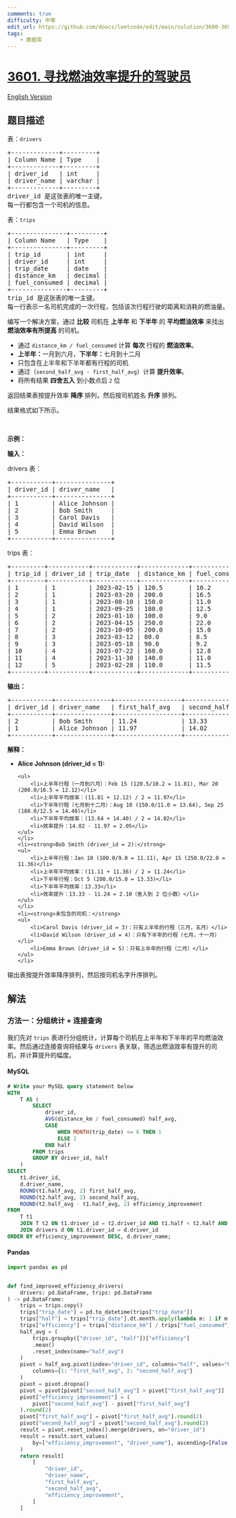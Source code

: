 ```yaml
---
comments: true
difficulty: 中等
edit_url: https://github.com/doocs/leetcode/edit/main/solution/3600-3699/3601.Find%20Drivers%20with%20Improved%20Fuel%20Efficiency/README.md
tags:
    - 数据库
---
```


<!-- problem:start -->

# [3601. 寻找燃油效率提升的驾驶员](https://leetcode.cn/problems/find-drivers-with-improved-fuel-efficiency)

[English Version](/solution/3600-3699/3601.Find%20Drivers%20with%20Improved%20Fuel%20Efficiency/README_EN.md)

## 题目描述

<!-- description:start -->

<p>表：<code>drivers</code></p>

<pre>
+-------------+---------+
| Column Name | Type    |
+-------------+---------+
| driver_id   | int     |
| driver_name | varchar |
+-------------+---------+
driver_id 是这张表的唯一主键。
每一行都包含一个司机的信息。
</pre>

<p>表：<code>trips</code></p>

<pre>
+---------------+---------+
| Column Name   | Type    |
+---------------+---------+
| trip_id       | int     |
| driver_id     | int     |
| trip_date     | date    |
| distance_km   | decimal |
| fuel_consumed | decimal |
+---------------+---------+
trip_id 是这张表的唯一主键。
每一行表示一名司机完成的一次行程，包括该次行程行驶的距离和消耗的燃油量。
</pre>

<p>编写一个解决方案，通过 <strong>比较</strong> 司机在 <strong>上半年</strong> 和 <strong>下半年</strong> 的 <strong>平均燃油效率</strong> 来找出 <strong>燃油效率有所提高</strong> 的司机。</p>

<ul>
	<li>通过&nbsp;<code>distance_km / fuel_consumed</code>&nbsp;计算 <strong>每次</strong>&nbsp;行程的 <strong>燃油效率</strong>。</li>
	<li><strong>上半年：</strong>一月到六月，<strong>下半年：</strong>七月到十二月</li>
	<li>只包含在上半年和下半年都有行程的司机</li>
	<li>通过（<code>second_half_avg - first_half_avg</code>）计算 <strong>提升效率</strong>。</li>
	<li>将所有结果 <strong>四舍五入</strong> 到小数点后 <code>2</code>&nbsp;位</li>
</ul>

<p>返回结果表按提升效率&nbsp;<strong>降序</strong> 排列，然后按司机姓名 <strong>升序</strong> 排列。</p>

<p>结果格式如下所示。</p>

<p>&nbsp;</p>

<p><strong class="example">示例：</strong></p>

<div class="example-block">
<p><strong>输入：</strong></p>

<p>drivers 表：</p>

<pre class="example-io">
+-----------+---------------+
| driver_id | driver_name   |
+-----------+---------------+
| 1         | Alice Johnson |
| 2         | Bob Smith     |
| 3         | Carol Davis   |
| 4         | David Wilson  |
| 5         | Emma Brown    |
+-----------+---------------+
</pre>

<p>trips 表：</p>

<pre class="example-io">
+---------+-----------+------------+-------------+---------------+
| trip_id | driver_id | trip_date  | distance_km | fuel_consumed |
+---------+-----------+------------+-------------+---------------+
| 1       | 1         | 2023-02-15 | 120.5       | 10.2          |
| 2       | 1         | 2023-03-20 | 200.0       | 16.5          |
| 3       | 1         | 2023-08-10 | 150.0       | 11.0          |
| 4       | 1         | 2023-09-25 | 180.0       | 12.5          |
| 5       | 2         | 2023-01-10 | 100.0       | 9.0           |
| 6       | 2         | 2023-04-15 | 250.0       | 22.0          |
| 7       | 2         | 2023-10-05 | 200.0       | 15.0          |
| 8       | 3         | 2023-03-12 | 80.0        | 8.5           |
| 9       | 3         | 2023-05-18 | 90.0        | 9.2           |
| 10      | 4         | 2023-07-22 | 160.0       | 12.8          |
| 11      | 4         | 2023-11-30 | 140.0       | 11.0          |
| 12      | 5         | 2023-02-28 | 110.0       | 11.5          |
+---------+-----------+------------+-------------+---------------+
</pre>

<p><strong>输出：</strong></p>

<pre class="example-io">
+-----------+---------------+------------------+-------------------+------------------------+
| driver_id | driver_name   | first_half_avg   | second_half_avg   | efficiency_improvement |
+-----------+---------------+------------------+-------------------+------------------------+
| 2         | Bob Smith     | 11.24            | 13.33             | 2.10                   |
| 1         | Alice Johnson | 11.97            | 14.02             | 2.05                   |
+-----------+---------------+------------------+-------------------+------------------------+
</pre>

<p><strong>解释：</strong></p>

<ul>
	<li><strong>Alice Johnson (driver_id = 1):</strong>

    <ul>
    	<li>上半年行程（一月到六月）：Feb 15 (120.5/10.2 = 11.81), Mar 20 (200.0/16.5 = 12.12)</li>
    	<li>上半年平均效率：(11.81 + 12.12) / 2 = 11.97</li>
    	<li>下半年行程（七月到十二月）：Aug 10 (150.0/11.0 = 13.64), Sep 25 (180.0/12.5 = 14.40)</li>
    	<li>下半年平均效率：(13.64 + 14.40) / 2 = 14.02</li>
    	<li>效率提升：14.02 - 11.97 = 2.05</li>
    </ul>
    </li>
    <li><strong>Bob Smith (driver_id = 2):</strong>
    <ul>
    	<li>上半年行程：Jan 10 (100.0/9.0 = 11.11), Apr 15 (250.0/22.0 = 11.36)</li>
    	<li>上半年平均效率：(11.11 + 11.36) / 2 = 11.24</li>
    	<li>下半年行程：Oct 5 (200.0/15.0 = 13.33)</li>
    	<li>下半年平均效率：13.33</li>
    	<li>效率提升：13.33 - 11.24 = 2.10（舍入到 2 位小数）</li>
    </ul>
    </li>
    <li><strong>未包含的司机：</strong>
    <ul>
    	<li>Carol Davis (driver_id = 3)：只有上半年的行程（三月，五月）</li>
    	<li>David Wilson (driver_id = 4)：只有下半年的行程（七月，十一月）</li>
    	<li>Emma Brown (driver_id = 5)：只有上半年的行程（二月）</li>
    </ul>
    </li>

</ul>

<p>输出表按提升效率降序排列，然后按司机名字升序排列。</p>
</div>

<!-- description:end -->

## 解法

<!-- solution:start -->

### 方法一：分组统计 + 连接查询

我们先对 `trips` 表进行分组统计，计算每个司机在上半年和下半年的平均燃油效率。然后通过连接查询将结果与 `drivers` 表关联，筛选出燃油效率有提升的司机，并计算提升的幅度。

<!-- tabs:start -->

#### MySQL

```sql
# Write your MySQL query statement below
WITH
    T AS (
        SELECT
            driver_id,
            AVG(distance_km / fuel_consumed) half_avg,
            CASE
                WHEN MONTH(trip_date) <= 6 THEN 1
                ELSE 2
            END half
        FROM trips
        GROUP BY driver_id, half
    )
SELECT
    t1.driver_id,
    d.driver_name,
    ROUND(t1.half_avg, 2) first_half_avg,
    ROUND(t2.half_avg, 2) second_half_avg,
    ROUND(t2.half_avg - t1.half_avg, 2) efficiency_improvement
FROM
    T t1
    JOIN T t2 ON t1.driver_id = t2.driver_id AND t1.half < t2.half AND t1.half_avg < t2.half_avg
    JOIN drivers d ON t1.driver_id = d.driver_id
ORDER BY efficiency_improvement DESC, d.driver_name;
```

#### Pandas

```python
import pandas as pd


def find_improved_efficiency_drivers(
    drivers: pd.DataFrame, trips: pd.DataFrame
) -> pd.DataFrame:
    trips = trips.copy()
    trips["trip_date"] = pd.to_datetime(trips["trip_date"])
    trips["half"] = trips["trip_date"].dt.month.apply(lambda m: 1 if m <= 6 else 2)
    trips["efficiency"] = trips["distance_km"] / trips["fuel_consumed"]
    half_avg = (
        trips.groupby(["driver_id", "half"])["efficiency"]
        .mean()
        .reset_index(name="half_avg")
    )
    pivot = half_avg.pivot(index="driver_id", columns="half", values="half_avg").rename(
        columns={1: "first_half_avg", 2: "second_half_avg"}
    )
    pivot = pivot.dropna()
    pivot = pivot[pivot["second_half_avg"] > pivot["first_half_avg"]]
    pivot["efficiency_improvement"] = (
        pivot["second_half_avg"] - pivot["first_half_avg"]
    ).round(2)
    pivot["first_half_avg"] = pivot["first_half_avg"].round(2)
    pivot["second_half_avg"] = pivot["second_half_avg"].round(2)
    result = pivot.reset_index().merge(drivers, on="driver_id")
    result = result.sort_values(
        by=["efficiency_improvement", "driver_name"], ascending=[False, True]
    )
    return result[
        [
            "driver_id",
            "driver_name",
            "first_half_avg",
            "second_half_avg",
            "efficiency_improvement",
        ]
    ]
```

<!-- tabs:end -->

<!-- solution:end -->

<!-- problem:end -->
